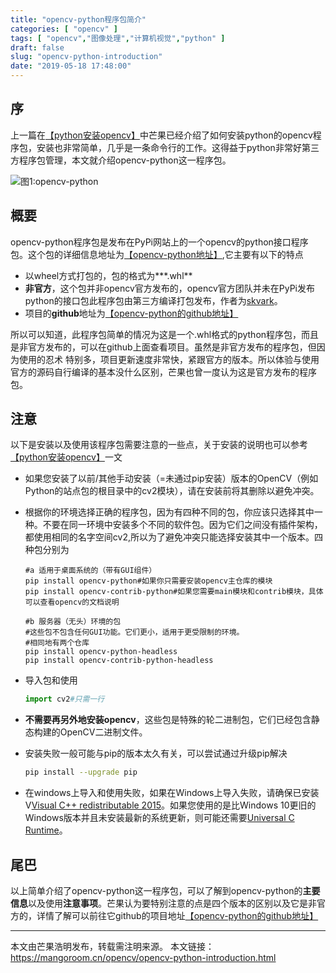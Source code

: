 ```yaml
---
title: "opencv-python程序包简介"
categories: [ "opencv" ]
tags: [ "opencv","图像处理","计算机视觉","python" ]
draft: false
slug: "opencv-python-introduction"
date: "2019-05-18 17:48:00"
---
```


## 序

上一篇在[【python安装opencv】](https://mangoroom.cn/opencv/python-install-opencv.html)中芒果已经介绍了如何安装python的opencv程序包，安装也非常简单，几乎是一条命令行的工作。这得益于python非常好第三方程序包管理，本文就介绍opencv-python这一程序包。

![图1:opencv-python](https://mangoroom.cn/usr/uploads/2019/05/2904793903.png)
## 概要

opencv-python程序包是发布在PyPi网站上的一个opencv的python接口程序包。这个包的详细信息地址为[【opencv-python地址】](https://pypi.org/project/opencv-python/),它主要有以下的特点

- 以wheel方式打包的，包的格式为***.whl**
- **非官方**，这个包并非opencv官方发布的，opencv官方团队并未在PyPi发布python的接口包此程序包由第三方编译打包发布，作者为[skvark](https://pypi.org/user/skvark/)。
- 项目的**github**地址为[【opencv-python的github地址】](https://github.com/skvark/opencv-python)

所以可以知道，此程序包简单的情况为这是一个.whl格式的python程序包，而且是非官方发布的，可以在github上面查看项目。虽然是非官方发布的程序包，但因为使用的忍术 特别多，项目更新速度非常快，紧跟官方的版本。所以体验与使用官方的源码自行编译的基本没什么区别，芒果也曾一度认为这是官方发布的程序包。

## 注意

以下是安装以及使用该程序包需要注意的一些点，关于安装的说明也可以参考[【python安装opencv】](https://mangoroom.cn/opencv/python-install-opencv.html)一文

- 如果您安装了以前/其他手动安装（=未通过pip安装）版本的OpenCV（例如Python的站点包的根目录中的cv2模块），请在安装前将其删除以避免冲突。

- 根据你的环境选择正确的程序包，因为有四种不同的包，你应该只选择其中一种。不要在同一环境中安装多个不同的软件包。因为它们之间没有插件架构，都使用相同的名字空间cv2,所以为了避免冲突只能选择安装其中一个版本。四种包分别为

  ```
  #a 适用于桌面系统的（带有GUI组件）
  pip install opencv-python#如果你只需要安装opencv主仓库的模块
  pip install opencv-contrib-python#如果您需要main模块和contrib模块，具体可以查看opencv的文档说明
  
  #b 服务器（无头）环境的包
  #这些包不包含任何GUI功能。它们更小，适用于更受限制的环境。
  #相同地有两个仓库
  pip install opencv-python-headless
  pip install opencv-contrib-python-headless
  ```

- 导入包和使用

  ```python
  import cv2#只需一行
  ```

- **不需要再另外地安装opencv**，这些包是特殊的轮二进制包，它们已经包含静态构建的OpenCV二进制文件。

- 安装失败一般可能与pip的版本太久有关，可以尝试通过升级pip解决

  ```bash
  pip install --upgrade pip
  ```

- 在windows上导入和使用失败，如果在Windows上导入失败，请确保已安装V[Visual C++ redistributable 2015](https://www.microsoft.com/en-us/download/details.aspx?id=48145)。如果您使用的是比Windows 10更旧的Windows版本并且未安装最新的系统更新，则可能还需要[Universal C Runtime](https://support.microsoft.com/en-us/help/2999226/update-for-universal-c-runtime-in-windows)。

## 尾巴

以上简单介绍了opencv-python这一程序包，可以了解到opencv-python的**主要信息**以及使用**注意事项**。芒果认为要特别注意的点是四个版本的区别以及它是非官方的，详情了解可以前往它github的项目地址[【opencv-python的github地址】](https://github.com/skvark/opencv-python)

---

本文由芒果浩明发布，转载需注明来源。
本文链接：https://mangoroom.cn/opencv/opencv-python-introduction.html
